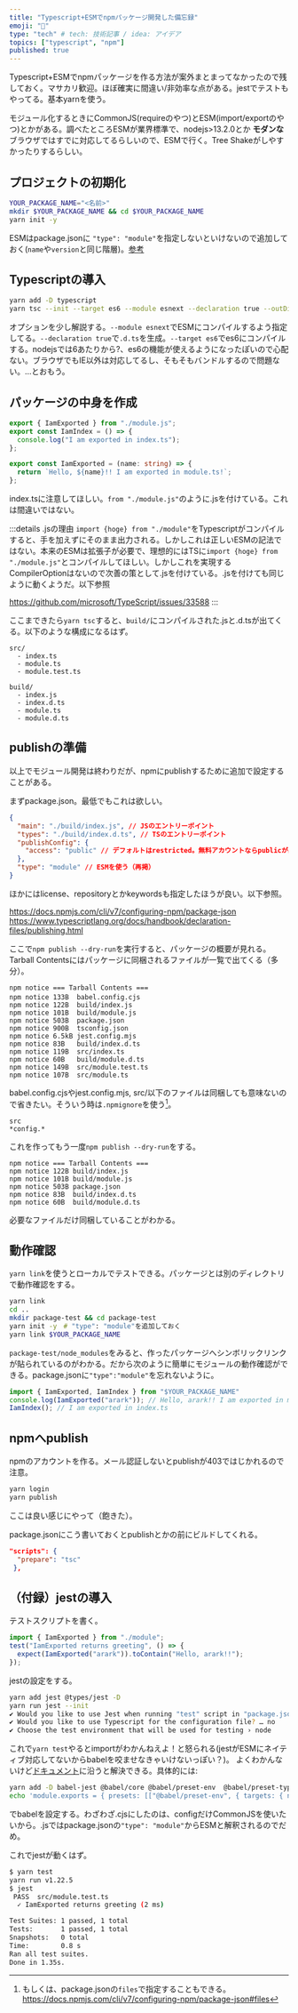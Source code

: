 ```yaml
---
title: "Typescript+ESMでnpmパッケージ開発した備忘録"
emoji: "🗽"
type: "tech" # tech: 技術記事 / idea: アイデア
topics: ["typescript", "npm"]
published: true
---
```

Typescript+ESMでnpmパッケージを作る方法が案外まとまってなかったので残しておく。マサカリ歓迎。ほぼ確実に間違い/非効率な点がある。jestでテストもやってる。基本yarnを使う。

モジュール化するときにCommonJS(requireのやつ)とESM(import/exportのやつ)とかがある。調べたところESMが業界標準で、nodejs>13.2.0とか __モダンな__ ブラウザではすでに対応してるらしいので、ESMで行く。Tree Shakeがしやすかったりするらしい。

## プロジェクトの初期化

```bash
YOUR_PACKAGE_NAME="<名前>"
mkdir $YOUR_PACKAGE_NAME && cd $YOUR_PACKAGE_NAME
yarn init -y
```

ESMはpackage.jsonに `"type": "module"`を指定しないといけないので追加しておく(`name`や`version`と同じ階層)。[参考](https://nodejs.org/api/packages.html#packages_determining_module_system)

## Typescriptの導入
```bash
yarn add -D typescript
yarn tsc --init --target es6 --module esnext --declaration true --outDir ./build --rootDir ./src
```

オプションを少し解説する。`--module esnext`でESMにコンパイルするよう指定してる。`--declaration true`で`.d.ts`を生成。`--target es6`でes6にコンパイルする。nodejsでは6あたりから?、es6の機能が使えるようになったぽいので心配ない。ブラウザでもIE以外は対応してるし、そもそもバンドルするので問題ない。...とおもう。

## パッケージの中身を作成
```typescript:src/index.ts
export { IamExported } from "./module.js";
export const IamIndex = () => {
  console.log("I am exported in index.ts");
};
```

```typescript:src/module.ts
export const IamExported = (name: string) => {
  return `Hello, ${name}!! I am exported in module.ts!`;
};
```
index.tsに注意してほしい。`from "./module.js"`のように.jsを付けている。これは間違いではない。

:::details .jsの理由
`import {hoge} from "./module"`をTypescriptがコンパイルすると、手を加えずにそのまま出力される。しかしこれは正しいESMの記法ではない。本来のESMは拡張子が必要で、理想的にはTSに`import {hoge} from "./module.js"`とコンパイルしてほしい。しかしこれを実現するCompilerOptionはないので次善の策として.jsを付けている。.jsを付けても同じように動くようだ。以下参照

https://github.com/microsoft/TypeScript/issues/33588
:::

ここまできたら`yarn tsc`すると、`build/`にコンパイルされた.jsと.d.tsが出てくる。以下のような構成になるはず。
```
src/
  - index.ts
  - module.ts
  - module.test.ts

build/
  - index.js
  - index.d.ts
  - module.ts
  - module.d.ts
```

## publishの準備
以上でモジュール開発は終わりだが、npmにpublishするために追加で設定することがある。

まずpackage.json。最低でもこれは欲しい。
```json:package.json
{
  "main": "./build/index.js", // JSのエントリーポイント
  "types": "./build/index.d.ts", // TSのエントリーポイント
  "publishConfig": {
    "access": "public" // デフォルトはrestricted。無料アカウントならpublicが必須。
  },
  "type": "module" // ESMを使う（再掲）
}
```
ほかにはlicense、repositoryとかkeywordsも指定したほうが良い。以下参照。

https://docs.npmjs.com/cli/v7/configuring-npm/package-json
https://www.typescriptlang.org/docs/handbook/declaration-files/publishing.html

ここで`npm publish --dry-run`を実行すると、パッケージの概要が見れる。Tarball Contentsにはパッケージに同梱されるファイルが一覧で出てくる（多分）。
```
npm notice === Tarball Contents === 
npm notice 133B  babel.config.cjs 　
npm notice 122B  build/index.js    
npm notice 101B  build/module.js   
npm notice 503B  package.json      
npm notice 900B  tsconfig.json     
npm notice 6.5kB jest.config.mjs   
npm notice 83B   build/index.d.ts  
npm notice 119B  src/index.ts      
npm notice 60B   build/module.d.ts 
npm notice 149B  src/module.test.ts
npm notice 107B  src/module.ts      
```

babel.config.cjsやjest.config.mjs, src/以下のファイルは同梱しても意味ないので省きたい。そういう時は`.npmignore`を使う[^1]。

[^1]: もしくは、package.jsonの`files`で指定することもできる。https://docs.npmjs.com/cli/v7/configuring-npm/package-json#files

```ignore:.npmignore
src
*config.*
```

これを作ってもう一度`npm publish --dry-run`をする。
```
npm notice === Tarball Contents === 
npm notice 122B build/index.js   
npm notice 101B build/module.js  
npm notice 503B package.json     
npm notice 83B  build/index.d.ts 
npm notice 60B  build/module.d.ts
```

必要なファイルだけ同梱していることがわかる。

## 動作確認
`yarn link`を使うとローカルでテストできる。パッケージとは別のディレクトリで動作確認をする。

```bash
yarn link
cd ..
mkdir package-test && cd package-test
yarn init -y　# "type": "module"を追加しておく
yarn link $YOUR_PACKAGE_NAME
```

`package-test/node_modules`をみると、作ったパッケージへシンボリックリンクが貼られているのがわかる。だから次のように簡単にモジュールの動作確認ができる。package.jsonに`"type":"module"`を忘れないように。

```js
import { IamExported, IamIndex } from "$YOUR_PACKAGE_NAME"
console.log(IamExported("arark")); // Hello, arark!! I am exported in module.ts!
IamIndex(); // I am exported in index.ts
```
## npmへpublish
npmのアカウントを作る。メール認証しないとpublishが403ではじかれるので注意。

```bash
yarn login
yarn publish
```

ここは良い感じにやって（飽きた）。

package.jsonにこう書いておくとpublishとかの前にビルドしてくれる。
```json
"scripts": {
  "prepare": "tsc"
 },
```
## （付録）jestの導入

テストスクリプトを書く。
```typescript:src/module.test.ts
import { IamExported } from "./module";
test("IamExported returns greeting", () => {
  expect(IamExported("arark")).toContain("Hello, arark!!");
});
```

jestの設定をする。
```bash
yarn add jest @types/jest -D
yarn run jest --init
✔ Would you like to use Jest when running "test" script in "package.json"? … yes
✔ Would you like to use Typescript for the configuration file? … no
✔ Choose the test environment that will be used for testing › node
```

これで`yarn test`やるとimportがわかんねえよ！と怒られる(jestがESMにネイティブ対応してないからbabelを咬ませなきゃいけないっぽい？)。
よくわかんないけど[ドキュメント](https://jestjs.io/docs/ja/getting-started#typescript-%E3%82%92%E4%BD%BF%E7%94%A8%E3%81%99%E3%82%8B)に沿うと解決できる。具体的には:

```bash
yarn add -D babel-jest @babel/core @babel/preset-env  @babel/preset-typescript
echo 'module.exports = { presets: [["@babel/preset-env", { targets: { node: "current" } }], "@babel/preset-typescript", ],};' > babel.config.cjs
```

でbabelを設定する。わざわざ.cjsにしたのは、configだけCommonJSを使いたいから。.jsではpackage.jsonの`"type": "module"`からESMと解釈されるのでだめ。

これでjestが動くはず。
```bash
$ yarn test
yarn run v1.22.5
$ jest
 PASS  src/module.test.ts
  ✓ IamExported returns greeting (2 ms)

Test Suites: 1 passed, 1 total
Tests:       1 passed, 1 total
Snapshots:   0 total
Time:        0.8 s
Ran all test suites.
Done in 1.35s.
```
